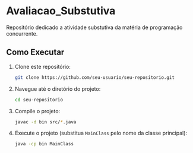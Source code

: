 # Avaliacao_Substutiva
 Repositório dedicado a atividade substutiva da matéria de programação concurrente.
## Como Executar

1. Clone este repositório:
    ```bash
    git clone https://github.com/seu-usuario/seu-repositorio.git
    ```
2. Navegue até o diretório do projeto:
    ```bash
    cd seu-repositorio
    ```
3. Compile o projeto:
    ```bash
    javac -d bin src/*.java
    ```
4. Execute o projeto (substitua `MainClass` pelo nome da classe principal):
    ```bash
    java -cp bin MainClass
    ```
